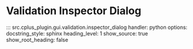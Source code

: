# Validation Inspector Dialog

::: src.cplus_plugin.gui.validation.inspector_dialog
    handler: python
    options:
        docstring_style: sphinx
        heading_level: 1
        show_source: true
        show_root_heading: false